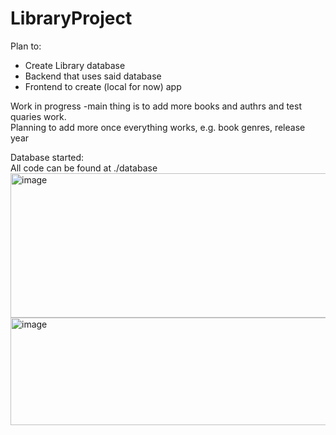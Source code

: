 # LibraryProject

Plan to: </br>
- Create Library database</br>
- Backend that uses said database</br>
- Frontend to create (local for now) app </br>

Work in progress -main thing is to add more books and authrs and test quaries work. <br>
Planning to add more once everything works, e.g. book genres, release year<br>

Database started:<br>
All code can be found at ./database
<img width="812" height="231" alt="image" src="https://github.com/user-attachments/assets/199611af-1538-4520-8a6e-12eb38efefc5" />
<img width="1440" height="172" alt="image" src="https://github.com/user-attachments/assets/63a0defc-49ad-4c08-bedf-5e3d46ae35f3" />



